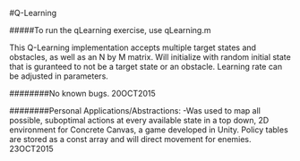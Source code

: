 #Q-Learning

#####To run the qLearning exercise, use qLearning.m

This Q-Learning implementation accepts multiple target states and obstacles, as well as an N by M matrix.  Will initialize with random initial state that is guranteed to not be a target state or an obstacle.  Learning rate can be adjusted in parameters. 

########No known bugs. 20OCT2015

########Personal Applications/Abstractions:
-Was used to map all possible, suboptimal actions at every available state in a top down, 2D environment for Concrete Canvas, a game developed in Unity.  Policy tables are stored as a const array and will direct movement for enemies. 23OCT2015
